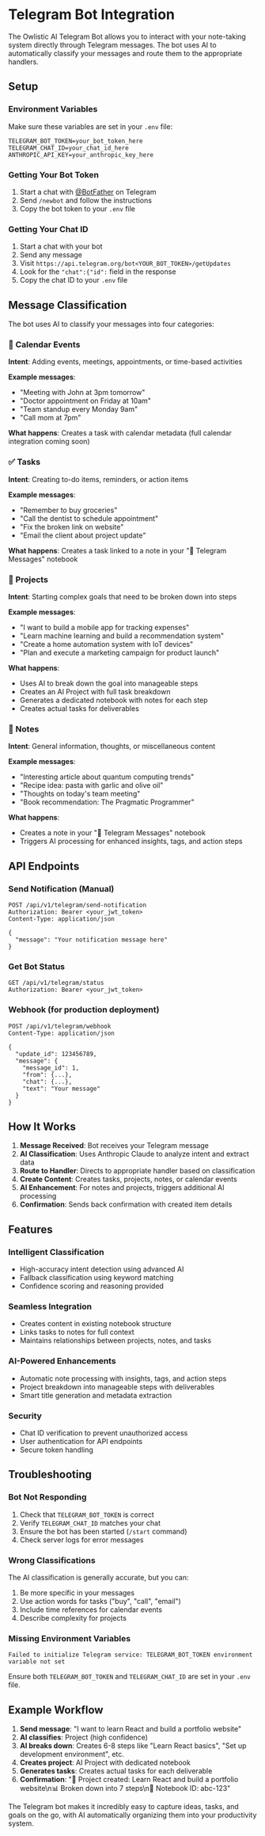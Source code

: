 # Telegram Bot Integration

The Owlistic AI Telegram Bot allows you to interact with your note-taking system directly through Telegram messages. The bot uses AI to automatically classify your messages and route them to the appropriate handlers.

## Setup

### Environment Variables

Make sure these variables are set in your `.env` file:

```env
TELEGRAM_BOT_TOKEN=your_bot_token_here
TELEGRAM_CHAT_ID=your_chat_id_here
ANTHROPIC_API_KEY=your_anthropic_key_here
```

### Getting Your Bot Token

1. Start a chat with [@BotFather](https://t.me/botfather) on Telegram
2. Send `/newbot` and follow the instructions
3. Copy the bot token to your `.env` file

### Getting Your Chat ID

1. Start a chat with your bot
2. Send any message
3. Visit `https://api.telegram.org/bot<YOUR_BOT_TOKEN>/getUpdates`
4. Look for the `"chat":{"id":` field in the response
5. Copy the chat ID to your `.env` file

## Message Classification

The bot uses AI to classify your messages into four categories:

### 📅 Calendar Events
**Intent**: Adding events, meetings, appointments, or time-based activities

**Example messages**:
- "Meeting with John at 3pm tomorrow"
- "Doctor appointment on Friday at 10am"
- "Team standup every Monday 9am"
- "Call mom at 7pm"

**What happens**: Creates a task with calendar metadata (full calendar integration coming soon)

### ✅ Tasks
**Intent**: Creating to-do items, reminders, or action items

**Example messages**:
- "Remember to buy groceries"
- "Call the dentist to schedule appointment"
- "Fix the broken link on website"
- "Email the client about project update"

**What happens**: Creates a task linked to a note in your "📱 Telegram Messages" notebook

### 🚀 Projects
**Intent**: Starting complex goals that need to be broken down into steps

**Example messages**:
- "I want to build a mobile app for tracking expenses"
- "Learn machine learning and build a recommendation system"
- "Create a home automation system with IoT devices"
- "Plan and execute a marketing campaign for product launch"

**What happens**: 
- Uses AI to break down the goal into manageable steps
- Creates an AI Project with full task breakdown
- Generates a dedicated notebook with notes for each step
- Creates actual tasks for deliverables

### 📝 Notes
**Intent**: General information, thoughts, or miscellaneous content

**Example messages**:
- "Interesting article about quantum computing trends"
- "Recipe idea: pasta with garlic and olive oil"
- "Thoughts on today's team meeting"
- "Book recommendation: The Pragmatic Programmer"

**What happens**: 
- Creates a note in your "📱 Telegram Messages" notebook
- Triggers AI processing for enhanced insights, tags, and action steps

## API Endpoints

### Send Notification (Manual)
```http
POST /api/v1/telegram/send-notification
Authorization: Bearer <your_jwt_token>
Content-Type: application/json

{
  "message": "Your notification message here"
}
```

### Get Bot Status
```http
GET /api/v1/telegram/status
Authorization: Bearer <your_jwt_token>
```

### Webhook (for production deployment)
```http
POST /api/v1/telegram/webhook
Content-Type: application/json

{
  "update_id": 123456789,
  "message": {
    "message_id": 1,
    "from": {...},
    "chat": {...},
    "text": "Your message"
  }
}
```

## How It Works

1. **Message Received**: Bot receives your Telegram message
2. **AI Classification**: Uses Anthropic Claude to analyze intent and extract data
3. **Route to Handler**: Directs to appropriate handler based on classification
4. **Create Content**: Creates tasks, projects, notes, or calendar events
5. **AI Enhancement**: For notes and projects, triggers additional AI processing
6. **Confirmation**: Sends back confirmation with created item details

## Features

### Intelligent Classification
- High-accuracy intent detection using advanced AI
- Fallback classification using keyword matching
- Confidence scoring and reasoning provided

### Seamless Integration
- Creates content in existing notebook structure
- Links tasks to notes for full context
- Maintains relationships between projects, notes, and tasks

### AI-Powered Enhancements
- Automatic note processing with insights, tags, and action steps
- Project breakdown into manageable steps with deliverables
- Smart title generation and metadata extraction

### Security
- Chat ID verification to prevent unauthorized access
- User authentication for API endpoints
- Secure token handling

## Troubleshooting

### Bot Not Responding
1. Check that `TELEGRAM_BOT_TOKEN` is correct
2. Verify `TELEGRAM_CHAT_ID` matches your chat
3. Ensure the bot has been started (`/start` command)
4. Check server logs for error messages

### Wrong Classifications
The AI classification is generally accurate, but you can:
1. Be more specific in your messages
2. Use action words for tasks ("buy", "call", "email")
3. Include time references for calendar events
4. Describe complexity for projects

### Missing Environment Variables
```
Failed to initialize Telegram service: TELEGRAM_BOT_TOKEN environment variable not set
```
Ensure both `TELEGRAM_BOT_TOKEN` and `TELEGRAM_CHAT_ID` are set in your `.env` file.

## Example Workflow

1. **Send message**: "I want to learn React and build a portfolio website"
2. **AI classifies**: Project (high confidence)
3. **AI breaks down**: Creates 6-8 steps like "Learn React basics", "Set up development environment", etc.
4. **Creates project**: AI Project with dedicated notebook
5. **Generates tasks**: Creates actual tasks for each deliverable
6. **Confirmation**: "🚀 Project created: Learn React and build a portfolio website\n📊 Broken down into 7 steps\n📓 Notebook ID: abc-123"

The Telegram bot makes it incredibly easy to capture ideas, tasks, and goals on the go, with AI automatically organizing them into your productivity system.